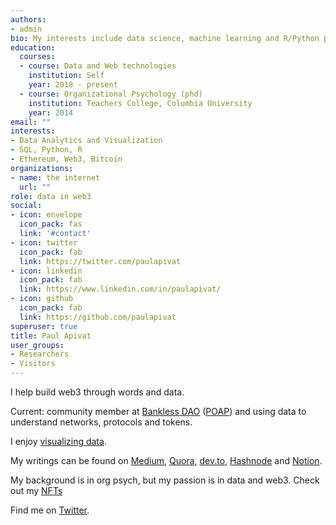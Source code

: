 ```yaml
---
authors:
- admin
bio: My interests include data science, machine learning and R/Python programming.
education:
  courses:
  - course: Data and Web technologies
    institution: Self
    year: 2018 - present
  - course: Organizational Psychology (phd)
    institution: Teachers College, Columbia University
    year: 2014
email: ""
interests:
- Data Analytics and Visualization
- SQL, Python, R
- Ethereum, Web3, Bitcoin 
organizations:
- name: the internet
  url: ""
role: data in web3 
social:
- icon: envelope
  icon_pack: fas
  link: '#contact'
- icon: twitter
  icon_pack: fab
  link: https://twitter.com/paulapivat
- icon: linkedin
  icon_pack: fab
  link: https://www.linkedin.com/in/paulapivat/
- icon: github
  icon_pack: fab
  link: https://github.com/paulapivat
superuser: true
title: Paul Apivat
user_groups:
- Researchers
- Visitors
---
```


I help build web3 through words and data.

Current: community member at [Bankless DAO](https://www.bankless.community/) ([POAP](https://app.poap.xyz/scan/0xdfdf2d882d9ebce6c7eac3da9ab66cbfda263781)) and using data to understand networks, protocols and tokens. 

I enjoy [visualizing data](https://paulapivat.com/#gallery).

My writings can be found on [Medium](https://paulapivat.medium.com/), [Quora](https://www.quora.com/profile/Paul-Apivat-Hanvongse), [dev.to](https://dev.to/paulapivat), [Hashnode](https://paulapivat.hashnode.dev/) and [Notion](https://www.notion.so/Paul-Apivat-ec46608c3ecc412488d3ef57cd53211f).


My background is in org psych, but my passion is in data and web3. Check out my [NFTs](https://opensea.io/accounts/0xdfDf2D882D9ebce6c7EAc3DA9AB66cbfDa263781) 

Find me on [Twitter](https://twitter.com/paulapivat).




